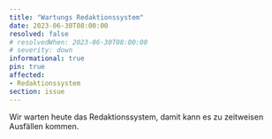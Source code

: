 ```yaml
---
title: "Wartungs Redaktionssystem"
date: 2023-06-30T08:00:00
resolved: false
# resolvedWhen: 2023-06-30T08:00:00
# severity: down
informational: true
pin: true 
affected:
- Redaktionssystem
section: issue
---
```


Wir warten heute das Redaktionssystem, damit kann es zu zeitweisen Ausfällen kommen.
